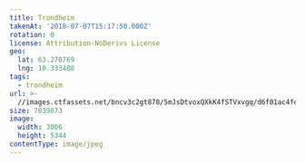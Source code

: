 ```yaml
---
title: Trondheim
takenAt: '2018-07-07T15:17:50.000Z'
rotation: 0
license: Attribution-NoDerivs License
geo:
  lat: 63.270769
  lng: 10.333408
tags:
  - trondheim
url: >-
  //images.ctfassets.net/bncv3c2gt878/5mJsDtvoxQXkK4fSTVxvgq/d6f01ac4febbf18c289cf639f1a2c7b0/trondheim_29393565868_o
size: 7039873
image:
  width: 3006
  height: 5344
contentType: image/jpeg
---
```



